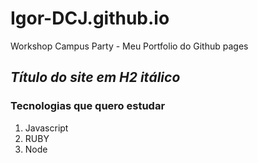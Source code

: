 # Igor-DCJ.github.io
Workshop Campus Party - Meu Portfolio do Github pages

## *Título do site em H2 itálico*

### Tecnologias que quero estudar 
1. Javascript 
2. RUBY
3. Node


